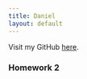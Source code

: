 ```yaml
---
title: Daniel
layout: default
---
```


Visit my GitHub [here](https://github.com/tapiad).

### Homework 2